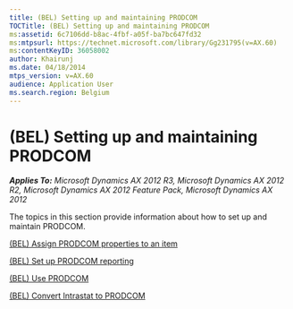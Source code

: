```yaml
---
title: (BEL) Setting up and maintaining PRODCOM
TOCTitle: (BEL) Setting up and maintaining PRODCOM
ms:assetid: 6c7106dd-b8ac-4fbf-a05f-ba7bc647fd32
ms:mtpsurl: https://technet.microsoft.com/library/Gg231795(v=AX.60)
ms:contentKeyID: 36058002
author: Khairunj
ms.date: 04/18/2014
mtps_version: v=AX.60
audience: Application User
ms.search.region: Belgium
---
```


# (BEL) Setting up and maintaining PRODCOM 


_**Applies To:** Microsoft Dynamics AX 2012 R3, Microsoft Dynamics AX 2012 R2, Microsoft Dynamics AX 2012 Feature Pack, Microsoft Dynamics AX 2012_

The topics in this section provide information about how to set up and maintain PRODCOM.

[(BEL) Assign PRODCOM properties to an item](bel-assign-prodcom-properties-to-an-item.md)

[(BEL) Set up PRODCOM reporting](bel-set-up-prodcom-reporting.md)

[(BEL) Use PRODCOM](bel-use-prodcom.md)

[(BEL) Convert Intrastat to PRODCOM](bel-convert-intrastat-to-prodcom.md)

  


